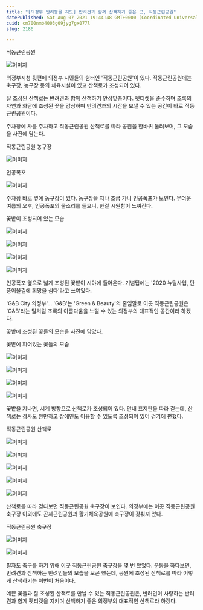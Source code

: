 ```yaml
---
title: "[의정부 반려동물 지도] 반려견과 함께 산책하기 좋은 곳, 직동근린공원"
datePublished: Sat Aug 07 2021 19:44:48 GMT+0000 (Coordinated Universal Time)
cuid: cm700nmb4003g09jyg7gx077l
slug: 2186

---
```



직동근린공원

![이미지](https://cdn.hashnode.com/res/hashnode/image/upload/v1739250136051/5cd2331a-d0fa-423f-9c25-dab0aec7ff0f.jpeg)

의정부시청 뒷편에 의정부 시민들의 쉼터인 '직동근린공원'이 있다. 직동근린공원에는 축구장, 농구장 등의 체육시설이 있고 산책로가 조성되어 있다.

잘 조성된 산책로는 반려견과 함께 산책하기 안성맞춤이다. 펫티켓을 준수하며 초록의 자연과 화단에 조성된 꽃을 감상하며 반려견과의 시간을 보낼 수 있는 공간이 바로 직동근린공원이다.

주차장에 차를 주차하고 직동근린공원 산책로를 따라 공원을 한바퀴 둘러보며, 그 모습을 사진에 담는다.

직동근린공원 농구장

![이미지](https://cdn.hashnode.com/res/hashnode/image/upload/v1739250139044/94c0ebb7-c032-46ab-9cfc-15f8e7599be0.jpeg)

인공폭포

![이미지](https://cdn.hashnode.com/res/hashnode/image/upload/v1739250142000/dde6f123-7890-4342-943e-1156bda6aa49.jpeg)

주차장 바로 옆에 농구장이 있다. 농구장을 지나 조금 가니 인공폭포가 보인다. 무더운 여름의 오후, 인공폭포의 물소리를 들으니, 한결 시원함이 느껴진다.

꽃밭이 조성되어 있는 모습

![이미지](https://cdn.hashnode.com/res/hashnode/image/upload/v1739250145683/04b39951-5d33-466f-afb3-9a53692f3138.jpeg)

![이미지](https://cdn.hashnode.com/res/hashnode/image/upload/v1739250148582/5f7b6b03-1252-404e-b345-51af9049e706.jpeg)

![이미지](https://cdn.hashnode.com/res/hashnode/image/upload/v1739250151474/f17ddefc-eac0-4801-8fc5-1579000fbb9d.jpeg)

![이미지](https://cdn.hashnode.com/res/hashnode/image/upload/v1739250154000/93f00638-df82-40da-acff-7e9a8d415402.jpeg)

인공폭포 옆으로 넓게 조성된 꽃밭이 시야에 들어온다. 기념탑에는 '2020 뉴딜사업, 단풍어울길에 희망을 심다'라고 쓰여있다.

'G&B City 의정부'... 'G&B'는 'Green & Beauty'의 줄임말로 이곳 직동근린공원은 'G&B'라는 말처럼 초록의 아름다움을 느낄 수 있는 의정부의 대표적인 공간이라 하겠다.

꽃밭에 조성된 꽃들의 모습을 사진에 담았다.

꽃밭에 피어있는 꽃들의 모습

![이미지](https://cdn.hashnode.com/res/hashnode/image/upload/v1739250156149/9ea0c872-5470-432d-9d6a-196196b64489.jpeg)

![이미지](https://cdn.hashnode.com/res/hashnode/image/upload/v1739250158696/ed3ff84a-7dc5-4b7d-a559-1c804b9c3f92.jpeg)

![이미지](https://cdn.hashnode.com/res/hashnode/image/upload/v1739250161348/20103fbf-f7b6-4029-974e-c9ca735a685b.jpeg)

![이미지](https://cdn.hashnode.com/res/hashnode/image/upload/v1739250163921/63eda48e-e746-4580-b3e8-cb551bc10438.jpeg)

꽃밭을 지나면, 시계 방향으로 산책로가 조성되어 있다. 안내 표지판을 따라 걷는데, 산책로는 경사도 완만하고 장애인도 이용할 수 있도록 조성되어 있어 걷기에 편했다.

직동근린공원 산책로

![이미지](https://cdn.hashnode.com/res/hashnode/image/upload/v1739250166949/ab2cd741-6281-40aa-a287-36cc84f79795.jpeg)

![이미지](https://cdn.hashnode.com/res/hashnode/image/upload/v1739250169868/1f9e1fca-c747-42a3-98be-3c274a9ee20c.jpeg)

![이미지](https://cdn.hashnode.com/res/hashnode/image/upload/v1739250173106/4907d9bd-7dac-49ce-8e5c-466de54f51c2.jpeg)

![이미지](https://cdn.hashnode.com/res/hashnode/image/upload/v1739250176417/ee651bfd-d8e5-42fc-94c9-50aec1fb61ba.jpeg)

![이미지](https://cdn.hashnode.com/res/hashnode/image/upload/v1739250179857/80b99641-51a4-46d4-8af0-b2dfddc33dbe.jpeg)

산책로를 따라 걷다보면 직동근린공원 축구장이 보인다. 의정부에는 이곳 직동근린공원 축구장 이외에도 곤제근린공원과 활기체육공원에 축구장이 갖춰져 있다.

직동근린공원 축구장

![이미지](https://cdn.hashnode.com/res/hashnode/image/upload/v1739250183110/a1dfe99b-91d3-4c84-9fae-33f0a39e2b37.jpeg)

![이미지](https://cdn.hashnode.com/res/hashnode/image/upload/v1739250186402/96b15bfa-0932-4d3a-bfb7-d8d20858c0ed.jpeg)

필자도 축구를 하기 위해 이곳 직동근린공원 축구장을 몇 번 왔었다. 운동을 하다보면, 반려견과 산책하는 반려인들의 모습을 보곤 했는데, 공원에 조성된 산책로를 따라 이렇게 산책하기는 이번이 처음이다.

예쁜 꽃들과 잘 조성된 산책로를 만날 수 있는 직동근린공원은, 반려인이 사랑하는 반려견과 함게 펫티켓을 지키며 산책하기 좋은 의정부의 대표적인 산책로라 하겠다.